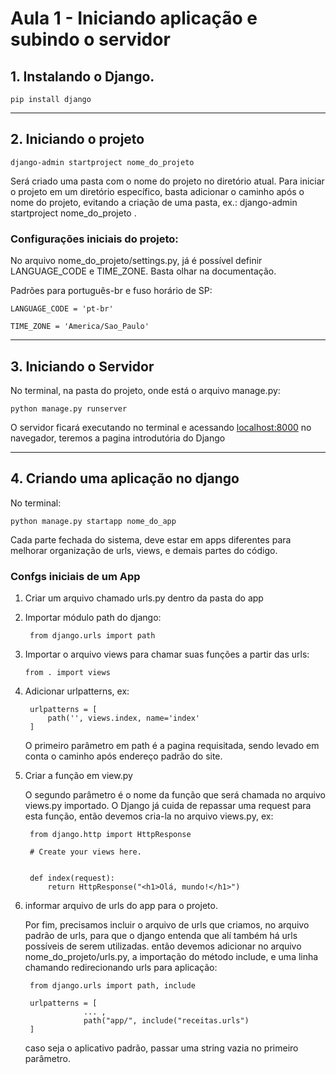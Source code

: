 # Aula 1 - Iniciando aplicação e subindo o servidor 

## 1. Instalando o Django.
	pip install django

---

## 2. Iniciando o projeto
	django-admin startproject nome_do_projeto

Será criado uma pasta com o nome do projeto no diretório atual.
Para iniciar o projeto em um diretório específico, basta adicionar o caminho após o nome do projeto, evitando a criação de uma pasta, ex.:
	django-admin startproject nome_do_projeto .

### Configurações iniciais do projeto:

No arquivo nome_do_projeto/settings.py, já é possível definir LANGUAGE_CODE e TIME_ZONE. Basta olhar na documentação.

Padrões para português-br e fuso horário de SP:

	LANGUAGE_CODE = 'pt-br'
	
	TIME_ZONE = 'America/Sao_Paulo'

---

## 3. Iniciando o Servidor

No terminal, na pasta do projeto, onde está o arquivo manage.py:

	python manage.py runserver

O servidor ficará executando no terminal e acessando <localhost:8000> no navegador, teremos a pagina introdutória do Django

---

## 4. Criando uma aplicação no django

No terminal:

	python manage.py startapp nome_do_app

Cada parte fechada do sistema, deve estar em apps diferentes para melhorar organização de urls, views, e demais partes do código.

### Confgs iniciais de um App

1. Criar um arquivo chamado urls.py dentro da pasta do app

2. Importar módulo path do django:
    
        from django.urls import path

3.  Importar o arquivo views para chamar suas funções a partir das urls:
	
        from . import views

4. Adicionar urlpatterns, ex:

        urlpatterns = [
            path('', views.index, name='index'
        ]

    O primeiro parâmetro em path é a pagina requisitada, sendo levado em conta o caminho após endereço padrão do site.

5. Criar a função em view.py

    O segundo parâmetro é o nome da função que será chamada no arquivo views.py importado. O Django já cuida de repassar uma request para esta função, então devemos cria-la no arquivo views.py, ex:

        from django.http import HttpResponse

        # Create your views here.


        def index(request):
            return HttpResponse("<h1>Olá, mundo!</h1>")

6. informar arquivo de urls do app para o projeto.
   
    Por fim, precisamos incluir o arquivo de urls que criamos, no arquivo padrão de urls, para que o django entenda que alí também há urls possíveis de serem utilizadas.
    então devemos adicionar  no arquivo nome_do_projeto/urls.py, a importação do método include, 
    e uma linha chamando redirecionando urls para aplicação:

        from django.urls import path, include

        urlpatterns = [
                    ... ,
                    path("app/", include("receitas.urls")
        ]

    caso seja o aplicativo padrão, passar uma string vazia no primeiro parâmetro.

